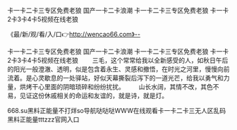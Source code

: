 卡一卡二卡三专区免费老狼
国产一卡二卡浪潮
卡一卡二卡三专区免费老狼
卡一卡2卡3卡4卡5视频在线老狼


《最/新/观/看/入/口👉http://wencao66.com》--

卡一卡二卡三专区免费老狼
国产一卡二卡浪潮
卡一卡二卡三专区免费老狼
卡一卡2卡3卡4卡5视频在线老狼
　　三毛，这个常常给我以全新感受的人，如秋日午后的阳光一般澄澈、透明，似是包含着永生、灵感和撤悟，在时光之河里，慢慢向前流着。是心灵歇息的一处驿站，好似天幕撕裂后泻下的一道光芒，给我以勇气和力量，烘烤干心里面的阴暗琐碎和纷纷扰扰。
　　山长水阔，其情不改，其色不易，见证这份休戚相关的命运和友谊的，就是诗，就是灯。





668.su黑料正能量不打烊so导航哒哒哒WWW在线观看卡一卡二卡三无人区乱码黑料正能量tttzzz官网入口
